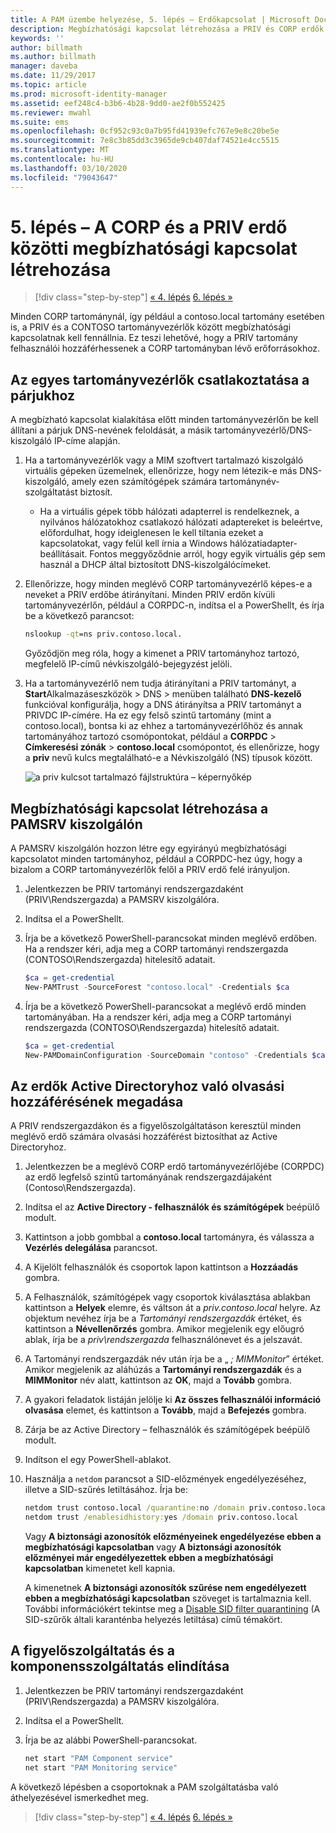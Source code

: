 ```yaml
---
title: A PAM üzembe helyezése, 5. lépés – Erdőkapcsolat | Microsoft Docs
description: Megbízhatósági kapcsolat létrehozása a PRIV és CORP erdők között, hogy a PRIV rendszerjogosultságú felhasználói a CORP erőforrásaihoz is hozzáférjenek.
keywords: ''
author: billmath
ms.author: billmath
manager: daveba
ms.date: 11/29/2017
ms.topic: article
ms.prod: microsoft-identity-manager
ms.assetid: eef248c4-b3b6-4b28-9dd0-ae2f0b552425
ms.reviewer: mwahl
ms.suite: ems
ms.openlocfilehash: 0cf952c93c0a7b95fd41939efc767e9e8c20be5e
ms.sourcegitcommit: 7e8c3b85dd3c3965de9cb407daf74521e4cc5515
ms.translationtype: MT
ms.contentlocale: hu-HU
ms.lasthandoff: 03/10/2020
ms.locfileid: "79043647"
---
```

# <a name="step-5--establish-trust-between-priv-and-corp-forests"></a>5\. lépés – A CORP és a PRIV erdő közötti megbízhatósági kapcsolat létrehozása

> [!div class="step-by-step"]
> [« 4. lépés](step-4-install-mim-components-on-pam-server.md)
> [6. lépés »](step-6-transition-group-to-pam.md)

Minden CORP tartománynál, így például a contoso.local tartomány esetében is, a PRIV és a CONTOSO tartományvezérlők között megbízhatósági kapcsolatnak kell fennállnia. Ez teszi lehetővé, hogy a PRIV tartomány felhasználói hozzáférhessenek a CORP tartományban lévő erőforrásokhoz.

## <a name="connect-each-domain-controller-to-its-counterpart"></a>Az egyes tartományvezérlők csatlakoztatása a párjukhoz

A megbízható kapcsolat kialakítása előtt minden tartományvezérlőn be kell állítani a párjuk DNS-nevének feloldását, a másik tartományvezérlő/DNS-kiszolgáló IP-címe alapján.

1.  Ha a tartományvezérlők vagy a MIM szoftvert tartalmazó kiszolgáló virtuális gépeken üzemelnek, ellenőrizze, hogy nem létezik-e más DNS-kiszolgáló, amely ezen számítógépek számára tartománynév-szolgáltatást biztosít.
    - Ha a virtuális gépek több hálózati adapterrel is rendelkeznek, a nyilvános hálózatokhoz csatlakozó hálózati adaptereket is beleértve, előfordulhat, hogy ideiglenesen le kell tiltania ezeket a kapcsolatokat, vagy felül kell írnia a Windows hálózatiadapter-beállításait. Fontos meggyőződnie arról, hogy egyik virtuális gép sem használ a DHCP által biztosított DNS-kiszolgálócímeket.

2.  Ellenőrizze, hogy minden meglévő CORP tartományvezérlő képes-e a neveket a PRIV erdőbe átirányítani. Minden PRIV erdőn kívüli tartományvezérlőn, például a CORPDC-n, indítsa el a PowerShellt, és írja be a következő parancsot:

    ```cmd
    nslookup -qt=ns priv.contoso.local.
    ```
    Győződjön meg róla, hogy a kimenet a PRIV tartományhoz tartozó, megfelelő IP-című névkiszolgáló-bejegyzést jelöli.

3.  Ha a tartományvezérlő nem tudja átirányítani a PRIV tartományt, a **Start**Alkalmazáseszközök > DNS >  menüben található **DNS-kezelő** funkcióval konfigurálja, hogy a DNS átirányítsa a PRIV tartományt a PRIVDC IP-címére. Ha ez egy felső szintű tartomány (mint a contoso.local), bontsa ki az ehhez a tartományvezérlőhöz és annak tartományához tartozó csomópontokat, például a **CORPDC** > **Címkeresési zónák** > **contoso.local** csomópontot, és ellenőrizze, hogy a **priv** nevű kulcs megtalálható-e a Névkiszolgáló (NS) típusok között.

    ![a priv kulcsot tartalmazó fájlstruktúra – képernyőkép](./media/PAM_GS_DNS_Manager.png)

## <a name="establish-trust-on-pamsrv"></a>Megbízhatósági kapcsolat létrehozása a PAMSRV kiszolgálón

A PAMSRV kiszolgálón hozzon létre egy egyirányú megbízhatósági kapcsolatot minden tartományhoz, például a CORPDC-hez úgy, hogy a bizalom a CORP tartományvezérlők felől a PRIV erdő felé irányuljon.

1. Jelentkezzen be PRIV tartományi rendszergazdaként (PRIV\Rendszergazda) a PAMSRV kiszolgálóra.

2.  Indítsa el a PowerShellt.

3.  Írja be a következő PowerShell-parancsokat minden meglévő erdőben. Ha a rendszer kéri, adja meg a CORP tartományi rendszergazda (CONTOSO\Rendszergazda) hitelesítő adatait.

    ```PowerShell
    $ca = get-credential
    New-PAMTrust -SourceForest "contoso.local" -Credentials $ca
    ```

4.  Írja be a következő PowerShell-parancsokat a meglévő erdő minden tartományában. Ha a rendszer kéri, adja meg a CORP tartományi rendszergazda (CONTOSO\Rendszergazda) hitelesítő adatait.

    ```PowerShell
    $ca = get-credential
    New-PAMDomainConfiguration -SourceDomain "contoso" -Credentials $ca
    ```

## <a name="give-forests-read-access-to-active-directory"></a>Az erdők Active Directoryhoz való olvasási hozzáférésének megadása

A PRIV rendszergazdákon és a figyelőszolgáltatáson keresztül minden meglévő erdő számára olvasási hozzáférést biztosíthat az Active Directoryhoz.

1. Jelentkezzen be a meglévő CORP erdő tartományvezérlőjébe (CORPDC) az erdő legfelső szintű tartományának rendszergazdájaként (Contoso\Rendszergazda).  
2. Indítsa el az **Active Directory - felhasználók és számítógépek** beépülő modult.  
3. Kattintson a jobb gombbal a **contoso.local** tartományra, és válassza a **Vezérlés delegálása** parancsot.  
4. A Kijelölt felhasználók és csoportok lapon kattintson a **Hozzáadás** gombra.  
5. A Felhasználók, számítógépek vagy csoportok kiválasztása ablakban kattintson a **Helyek** elemre, és váltson át a *priv.contoso.local* helyre.  Az objektum nevéhez írja be a *Tartományi rendszergazdák* értéket, és kattintson a **Névellenőrzés** gombra. Amikor megjelenik egy előugró ablak, írja be a *priv\rendszergazda* felhasználónevet és a jelszavát.  
6. A Tartományi rendszergazdák név után írja be a „ *; MIMMonitor*” értéket. Amikor megjelenik az aláhúzás a **Tartományi rendszergazdák** és a **MIMMonitor** név alatt, kattintson az **OK**, majd a **Tovább** gombra.  
7. A gyakori feladatok listáján jelölje ki **Az összes felhasználói információ olvasása** elemet, és kattintson a **Tovább**, majd a **Befejezés** gombra.  
8. Zárja be az Active Directory – felhasználók és számítógépek beépülő modult.

9. Indítson el egy PowerShell-ablakot.
10. Használja a `netdom` parancsot a SID-előzmények engedélyezéséhez, illetve a SID-szűrés letiltásához. Írja be:
    ```cmd
    netdom trust contoso.local /quarantine:no /domain priv.contoso.local
    netdom trust /enablesidhistory:yes /domain priv.contoso.local
    ```
    Vagy **A biztonsági azonosítók előzményeinek engedélyezése ebben a megbízhatósági kapcsolatban** vagy **A biztonsági azonosítók előzményei már engedélyezettek ebben a megbízhatósági kapcsolatban** kimenetet kell kapnia.

    A kimenetnek **A biztonsági azonosítók szűrése nem engedélyezett ebben a megbízhatósági kapcsolatban** szöveget is tartalmaznia kell. További információkért tekintse meg a [Disable SID filter quarantining](https://technet.microsoft.com/library/cc772816.aspx) (A SID-szűrők általi karanténba helyezés letiltása) című témakört.

## <a name="start-the-monitoring-and-component-services"></a>A figyelőszolgáltatás és a komponensszolgáltatás elindítása

1.  Jelentkezzen be PRIV tartományi rendszergazdaként (PRIV\Rendszergazda) a PAMSRV kiszolgálóra.

2.  Indítsa el a PowerShellt.

3.  Írja be az alábbi PowerShell-parancsokat.

    ```cmd
    net start "PAM Component service"
    net start "PAM Monitoring service"
    ```

A következő lépésben a csoportoknak a PAM szolgáltatásba való áthelyezésével ismerkedhet meg.

> [!div class="step-by-step"]
> [« 4. lépés](step-4-install-mim-components-on-pam-server.md)
> [6. lépés »](step-6-transition-group-to-pam.md)
